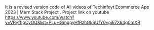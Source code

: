 It is a revised version code of All videos of Techinfoyt Ecommerce App 2023 | Mern Stack Project .
Project link on youtube https://www.youtube.com/watch?v=VRyffIgCyOQ&list=PLuHGmgpyHfRzhGkSUfY0vpi67X64g0mXB
